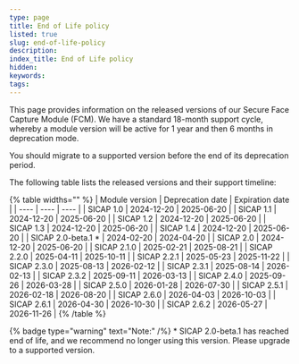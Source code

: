 ```yaml
---
type: page
title: End of Life policy
listed: true
slug: end-of-life-policy
description: 
index_title: End of Life policy
hidden: 
keywords: 
tags: 
---
```


This page provides information on the released versions of our Secure Face Capture Module (FCM). We have a standard 18-month support cycle, whereby a module version will be active for 1 year and then 6 months in deprecation mode.

You should migrate to a supported version before the end of its deprecation period.

The following table lists the released versions and their support timeline:

{% table widths="" %}
| Module version | Deprecation date | Expiration date | 
| ---- | ---- | ---- | 
| SICAP 1.0 | 2024-12-20 | 2025-06-20 | 
| SICAP 1.1 | 2024-12-20 | 2025-06-20 | 
| SICAP 1.2 | 2024-12-20 | 2025-06-20 | 
| SICAP 1.3 | 2024-12-20 | 2025-06-20 | 
| SICAP 1.4 | 2024-12-20 | 2025-06-20 | 
| SICAP 2.0-beta.1 * | 2024-02-20 | 2024-04-20 | 
| SICAP 2.0 | 2024-12-20 | 2025-06-20 | 
| SICAP 2.1.0 | 2025-02-21 | 2025-08-21 | 
| SICAP 2.2.0 | 2025-04-11 | 2025-10-11 | 
| SICAP 2.2.1 | 2025-05-23 | 2025-11-22 | 
| SICAP 2.3.0 | 2025-08-13 | 2026-02-12 | 
| SICAP 2.3.1 | 2025-08-14 | 2026-02-13 | 
| SICAP 2.3.2 | 2025-09-11 | 2026-03-13 | 
| SICAP 2.4.0 | 2025-09-26 | 2026-03-28 | 
| SICAP 2.5.0 | 2026-01-28 | 2026-07-30 | 
| SICAP 2.5.1 | 2026-02-18 | 2026-08-20 | 
| SICAP 2.6.0 | 2026-04-03 | 2026-10-03 | 
| SICAP 2.6.1 | 2026-04-30 | 2026-10-30 | 
| SICAP 2.6.2 | 2026-05-27 | 2026-11-26 | 
{% /table %}

{% badge type="warning" text="Note:" /%} * SICAP 2.0-beta.1 has reached end of life, and we recommend no longer using this version. Please upgrade to a supported version.